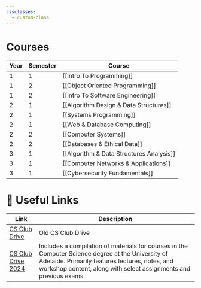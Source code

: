 ```yaml
---
cssclasses:
  - custom-class
---
```


# Courses


| Year | Semester | Course                                   |
| ---- | -------- | ---------------------------------------- |
| 1    | 1        | [[Intro To Programming]]                 |
| 1    | 2        | [[Object Oriented Programming]]          |
| 1    | 2        | [[Intro To Software Engineering]]        |
| 2    | 1        | [[Algorithm Design & Data Structures]]   |
| 2    | 1        | [[Systems Programming]]                  |
| 2    | 1        | [[Web & Database Computing]]             |
| 2    | 2        | [[Computer Systems]]                     |
| 2    | 2        | [[Databases & Ethical Data]]             |
| 3    | 1        | [[Algorithm & Data Structures Analysis]] |
| 3    | 1        | [[Computer Networks & Applications]]     |
| 3    | 1        | [[Cybersecurity Fundamentals]]           |

# 🔗 Useful Links

| Link                                                                                                                        | Description                                                                                                                                                                                                               |
| --------------------------------------------------------------------------------------------------------------------------- | ------------------------------------------------------------------------------------------------------------------------------------------------------------------------------------------------------------------------- |
| [CS Club Drive](https://onedrive.live.com/?authkey=%21APvq14dU%2DqSbvfE&id=CD0C8999292C9E09%211318&cid=CD0C8999292C9E09)    | Old CS Club Drive                                                                                                                                                                                                         |
| [CS Club Drive 2024](https://onedrive.live.com/?authkey=%21AKjIOLDszHaIttA&id=CD0C8999292C9E09%213456&cid=CD0C8999292C9E09) | Includes a compilation of materials for courses in the Computer Science degree at the University of Adelaide. Primarily features lectures, notes, and workshop content, along with select assignments and previous exams. |

